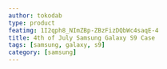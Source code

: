 ```yaml
---
author: tokodab
type: product
featimg: 1I2qph8_NImZBp-ZBzFizDQbWc4saqE-4
title: 4th of July Samsung Galaxy S9 Case
tags: [samsung, galaxy, s9]
category: [samsung]
---
```

